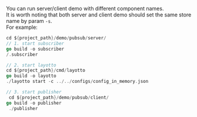 You can run server/client demo with different component names.   
It is worth noting that both server and client demo should set the same store name by param `-s`.  
For example:   
```go
cd ${project_path}/demo/pubsub/server/
// 1. start subscriber
go build -o subscriber
/.subscriber

// 2. start layotto
cd ${project_path}/cmd/layotto
go build -o layotto
./layotto start -c ../../configs/config_in_memory.json

// 3. start publisher
 cd ${project_path}/demo/pubsub/client/
go build -o publisher
 ./publisher

```